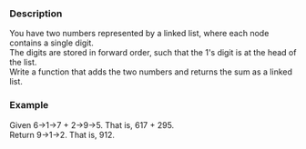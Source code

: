 ### Description
You have two numbers represented by a linked list, where each node contains a single digit.<br> 
The digits are stored in forward order, such that the 1's digit is at the head of the list. <br>
Write a function that adds the two numbers and returns the sum as a linked list.

### Example
Given 6->1->7 + 2->9->5. That is, 617 + 295.<br>
Return 9->1->2. That is, 912.
